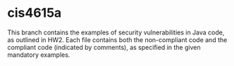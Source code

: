 # cis4615a
This branch contains the examples of security vulnerabilities in Java code, as outlined in HW2.  Each file contains both the non-compliant code and the compliant code (indicated by comments), as specified in the given mandatory examples.
